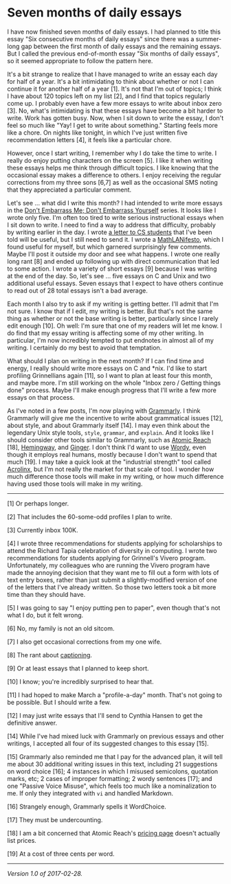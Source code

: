 Seven months of daily essays
============================

I have now finished seven months of daily essays.  I had planned
to title this essay "Six consecutive months of daily essays" since
there was a summer-long gap between the first month of daily essays
and the remaining essays.  But I called the previous end-of-month
essay "Six months of daily essays", so it seemed appropriate to follow
the pattern here.

It's a bit strange to realize that I have managed to write an essay each
day for half of a year.  It's a bit intimidating to think about whether
or not I can continue it for another half of a year [1].  It's not that
I'm out of topics; I think I have about 120 topics left on my list [2],
and I find that topics regularly come up.  I probably even have a few more
essays to write about inbox zero [3].  No, what's intimidating is that
these essays have become a bit harder to write.  Work has gotten busy.
Now, when I sit down to write the essay, I don't feel so much like "Yay!
I get to write about something."  Starting feels more like a chore.
On nights like tonight, in which I've just written five recommendation
letters [4], it feels like a particular chore.

However, once I start writing, I remember why I do take the time to
write.  I really do enjoy putting characters on the screen [5].  I like
it when writing these essays helps me think through difficult topics.
I like knowing that the occasional essay makes a difference to others.
I enjoy receiving the regular corrections from my three sons [6,7] as well
as the occasional SMS noting that they appreciated a particular comment.

Let's see ... what did I write this month?  I had intended to write more
essays in the [Don't Embarrass Me; Don't Embarrass Yourself](index-cnix)
series.  It looks like I wrote only five.  I'm often too tired to
write serious instructional essays when I sit down to write.  I need
to find a way to address that difficulty, probably by writing earlier
in the day.  I wrote [a letter to CS students](professional-email) that
I've been told will be useful, but I still need to send it.  I wrote a
[MathLANifesto](mathlanifesto-draft00), which I found useful for myself,
but which garnered surprisingly few comments.  Maybe I'll post it outside
my door and see what happens.  I wrote one really long rant [8] and
ended up following up with direct communication that led to some action.
I wrote a variety of short essays [9] because I was writing at the end of
the day.  So, let's see ... five essays on C and Unix and two additional
useful essays.  Seven essays that I expect to have others continue to
read out of 28 total essays isn't a bad average.

Each month I also try to ask if my writing is getting better.  I'll
admit that I'm not sure.  I know that if I edit, my writing is better.
But that's not the same thing as whether or not the base writing is
better, particularly since I rarely edit enough [10].  Oh well: I'm
sure that one of my readers will let me know.  I do find that my essay
writing is affecting some of my other writing.  In particular, I'm now
incredibly tempted to put endnotes in almost all of my writing.  I certainly
do my best to avoid that temptation.

What should I plan on writing in the next month?  If I can find time and
energy, I really should write more essays on C and *nix.  I'd like to
start profiling Grinnellians again [11], so I want to plan at least four
this month, and maybe more.  I'm still working on the whole "Inbox zero /
Getting things done" process.  Maybe I'll make enough progress that I'll
write a few more essays on that process.  

As I've noted in a few posts, I'm now playing with
[Grammarly](https://www.grammarly.com).  I think Grammarly will
give me the incentive to write about grammatical issues [12],
about style, and about Grammarly itself [14].  I may even think
about the legendary Unix style tools, `style`, `grammar`, and
`explain`.  And it looks like I should consider other tools similar
to Grammarly, such as [Atomic Reach](https://www.atomicreach.com/)
[18], [Hemingway](http://www.hemingwayapp.com/), and
[Ginger](http://www.gingersoftware.com).  I don't think I'd want
to use [Wordy](https://wordy.com), even though it employs real
humans, mostly because I don't want to spend that much [19].
I may take a quick look at the "industrial strength" tool called
[Acrolinx](https://www.acrolinx.com), but I'm not really the market for
that scale of tool.  I wonder how much difference those tools will
make in my writing, or how much difference having used those tools
will make in my writing.

---

[1] Or perhaps longer.

[2] That includes the 60-some-odd profiles I plan to write.

[3] Currently inbox 100K.

[4] I wrote three recommendations for students applying for scholarships
to attend the Richard Tapia celebration of diversity in computing.
I wrote two recommendations for students applying for Grinnell's Vivero
program.  Unfortunately, my colleagues who are running the Vivero program
have made the annoying decision that they want me to fill out a form with
lots of text entry boxes, rather than just submit a slightly-modified
version of one of the letters that I've already written.  So those
two letters took a bit more time than they should have.

[5] I was going to say "I enjoy putting pen to paper", even though that's
not what I do, but it felt wrong.

[6] No, my family is not an old sitcom.

[7] I also get occasional corrections from my one wife.

[8] The rant about [captioning](complaints-about-captioning-01).

[9] Or at least essays that I planned to keep short.

[10] I know; you're incredibly surprised to hear that.

[11] I had hoped to make March a "profile-a-day" month.  That's not
going to be possible.  But I should write a few.

[12] I may just write essays that I'll send to Cynthia Hansen to get
the definitive answer.

[14] While I've had mixed luck with Grammarly on previous essays and other
writings, I accepted all four of its suggested changes to this essay [15].

[15] Grammarly also reminded me that I pay for the advanced plan, it
will tell me about 30 additional writing issues in this text, including
21 suggestions on word choice [16]; 4 instances in which I misused
semicolons, quotation marks, etc;  2 cases of improper formatting;
2 wordy sentences [17]; and one "Passive Voice Misuse", which feels
too much like a nominalization to me.  If only they integrated with `vi`
and handled Markdown.

[16] Strangely enough, Grammarly spells it WordChoice.

[17] They must be undercounting.

[18] I am a bit concerned that Atomic Reach's [pricing
page](https://www.atomicreach.com/pricing/) doesn't actually list prices.

[19] At a cost of three cents per word.

---

*Version 1.0 of 2017-02-28.*
